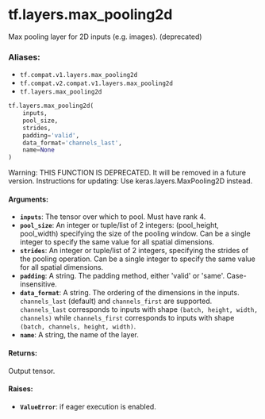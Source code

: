 <div itemscope itemtype="http://developers.google.com/ReferenceObject">
<meta itemprop="name" content="tf.layers.max_pooling2d" />
<meta itemprop="path" content="Stable" />
</div>

# tf.layers.max_pooling2d

Max pooling layer for 2D inputs (e.g. images). (deprecated)

### Aliases:

* `tf.compat.v1.layers.max_pooling2d`
* `tf.compat.v2.compat.v1.layers.max_pooling2d`
* `tf.layers.max_pooling2d`

``` python
tf.layers.max_pooling2d(
    inputs,
    pool_size,
    strides,
    padding='valid',
    data_format='channels_last',
    name=None
)
```

<!-- Placeholder for "Used in" -->

Warning: THIS FUNCTION IS DEPRECATED. It will be removed in a future version.
Instructions for updating:
Use keras.layers.MaxPooling2D instead.

#### Arguments:


* <b>`inputs`</b>: The tensor over which to pool. Must have rank 4.
* <b>`pool_size`</b>: An integer or tuple/list of 2 integers: (pool_height, pool_width)
  specifying the size of the pooling window.
  Can be a single integer to specify the same value for
  all spatial dimensions.
* <b>`strides`</b>: An integer or tuple/list of 2 integers,
  specifying the strides of the pooling operation.
  Can be a single integer to specify the same value for
  all spatial dimensions.
* <b>`padding`</b>: A string. The padding method, either 'valid' or 'same'.
  Case-insensitive.
* <b>`data_format`</b>: A string. The ordering of the dimensions in the inputs.
  `channels_last` (default) and `channels_first` are supported.
  `channels_last` corresponds to inputs with shape
  `(batch, height, width, channels)` while `channels_first` corresponds to
  inputs with shape `(batch, channels, height, width)`.
* <b>`name`</b>: A string, the name of the layer.


#### Returns:

Output tensor.



#### Raises:


* <b>`ValueError`</b>: if eager execution is enabled.
